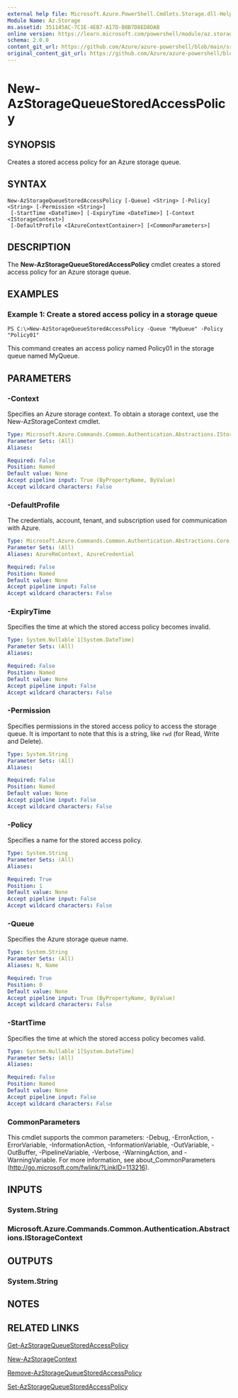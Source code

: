 ```yaml
---
external help file: Microsoft.Azure.PowerShell.Cmdlets.Storage.dll-Help.xml
Module Name: Az.Storage
ms.assetid: 351145AC-7C1E-4EB7-A17D-B8B7D8ED8DAB
online version: https://learn.microsoft.com/powershell/module/az.storage/new-azstoragequeuestoredaccesspolicy
schema: 2.0.0
content_git_url: https://github.com/Azure/azure-powershell/blob/main/src/Storage/Storage.Management/help/New-AzStorageQueueStoredAccessPolicy.md
original_content_git_url: https://github.com/Azure/azure-powershell/blob/main/src/Storage/Storage.Management/help/New-AzStorageQueueStoredAccessPolicy.md
---
```


# New-AzStorageQueueStoredAccessPolicy

## SYNOPSIS
Creates a stored access policy for an Azure storage queue.

## SYNTAX

```
New-AzStorageQueueStoredAccessPolicy [-Queue] <String> [-Policy] <String> [-Permission <String>]
 [-StartTime <DateTime>] [-ExpiryTime <DateTime>] [-Context <IStorageContext>]
 [-DefaultProfile <IAzureContextContainer>] [<CommonParameters>]
```

## DESCRIPTION
The **New-AzStorageQueueStoredAccessPolicy** cmdlet creates a stored access policy for an Azure storage queue.

## EXAMPLES

### Example 1: Create a stored access policy in a storage queue
```
PS C:\>New-AzStorageQueueStoredAccessPolicy -Queue "MyQueue" -Policy "Policy01"
```

This command creates an access policy named Policy01 in the storage queue named MyQueue.

## PARAMETERS

### -Context
Specifies an Azure storage context.
To obtain a storage context, use the New-AzStorageContext cmdlet.

```yaml
Type: Microsoft.Azure.Commands.Common.Authentication.Abstractions.IStorageContext
Parameter Sets: (All)
Aliases:

Required: False
Position: Named
Default value: None
Accept pipeline input: True (ByPropertyName, ByValue)
Accept wildcard characters: False
```

### -DefaultProfile
The credentials, account, tenant, and subscription used for communication with Azure.

```yaml
Type: Microsoft.Azure.Commands.Common.Authentication.Abstractions.Core.IAzureContextContainer
Parameter Sets: (All)
Aliases: AzureRmContext, AzureCredential

Required: False
Position: Named
Default value: None
Accept pipeline input: False
Accept wildcard characters: False
```

### -ExpiryTime
Specifies the time at which the stored access policy becomes invalid.

```yaml
Type: System.Nullable`1[System.DateTime]
Parameter Sets: (All)
Aliases:

Required: False
Position: Named
Default value: None
Accept pipeline input: False
Accept wildcard characters: False
```

### -Permission
Specifies permissions in the stored access policy to access the storage queue.
It is important to note that this is a string, like `rwd` (for Read, Write and Delete).

```yaml
Type: System.String
Parameter Sets: (All)
Aliases:

Required: False
Position: Named
Default value: None
Accept pipeline input: False
Accept wildcard characters: False
```

### -Policy
Specifies a name for the stored access policy.

```yaml
Type: System.String
Parameter Sets: (All)
Aliases:

Required: True
Position: 1
Default value: None
Accept pipeline input: False
Accept wildcard characters: False
```

### -Queue
Specifies the Azure storage queue name.

```yaml
Type: System.String
Parameter Sets: (All)
Aliases: N, Name

Required: True
Position: 0
Default value: None
Accept pipeline input: True (ByPropertyName, ByValue)
Accept wildcard characters: False
```

### -StartTime
Specifies the time at which the stored access policy becomes valid.

```yaml
Type: System.Nullable`1[System.DateTime]
Parameter Sets: (All)
Aliases:

Required: False
Position: Named
Default value: None
Accept pipeline input: False
Accept wildcard characters: False
```

### CommonParameters
This cmdlet supports the common parameters: -Debug, -ErrorAction, -ErrorVariable, -InformationAction, -InformationVariable, -OutVariable, -OutBuffer, -PipelineVariable, -Verbose, -WarningAction, and -WarningVariable. For more information, see about_CommonParameters (http://go.microsoft.com/fwlink/?LinkID=113216).

## INPUTS

### System.String

### Microsoft.Azure.Commands.Common.Authentication.Abstractions.IStorageContext

## OUTPUTS

### System.String

## NOTES

## RELATED LINKS

[Get-AzStorageQueueStoredAccessPolicy](./Get-AzStorageQueueStoredAccessPolicy.md)

[New-AzStorageContext](./New-AzStorageContext.md)

[Remove-AzStorageQueueStoredAccessPolicy](./Remove-AzStorageQueueStoredAccessPolicy.md)

[Set-AzStorageQueueStoredAccessPolicy](./Set-AzStorageQueueStoredAccessPolicy.md)


